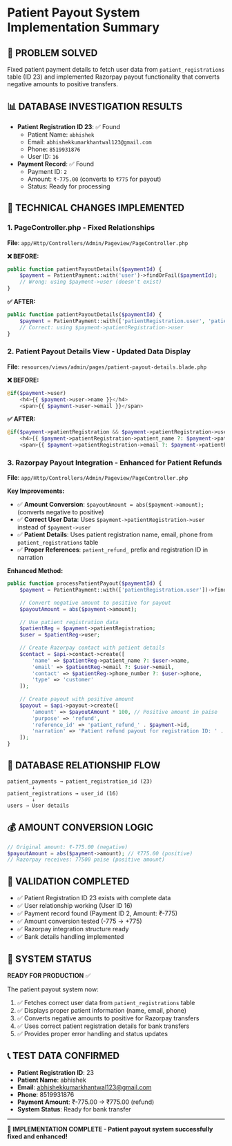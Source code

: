 # Patient Payout System Implementation Summary

## 🎯 **PROBLEM SOLVED**
Fixed patient payment details to fetch user data from `patient_registrations` table (ID 23) and implemented Razorpay payout functionality that converts negative amounts to positive transfers.

## 📊 **DATABASE INVESTIGATION RESULTS**
- **Patient Registration ID 23**: ✅ Found
  - Patient Name: `abhishek`
  - Email: `abhishekkumarkhantwal123@gmail.com`
  - Phone: `8519931876`
  - User ID: `16`
- **Payment Record**: ✅ Found
  - Payment ID: `2`
  - Amount: `₹-775.00` (converts to `₹775` for payout)
  - Status: Ready for processing

## 🔧 **TECHNICAL CHANGES IMPLEMENTED**

### 1. **PageController.php** - Fixed Relationships
**File**: `app/Http/Controllers/Admin/Pageview/PageController.php`

**❌ BEFORE:**
```php
public function patientPayoutDetails($paymentId) {
    $payment = PatientPayment::with('user')->findOrFail($paymentId);
    // Wrong: using $payment->user (doesn't exist)
}
```

**✅ AFTER:**
```php
public function patientPayoutDetails($paymentId) {
    $payment = PatientPayment::with(['patientRegistration.user', 'patientRegistration.campaign'])->findOrFail($paymentId);
    // Correct: using $payment->patientRegistration->user
}
```

### 2. **Patient Payout Details View** - Updated Data Display
**File**: `resources/views/admin/pages/patient-payout-details.blade.php`

**❌ BEFORE:**
```php
@if($payment->user)
    <h4>{{ $payment->user->name }}</h4>
    <span>{{ $payment->user->email }}</span>
```

**✅ AFTER:**
```php
@if($payment->patientRegistration && $payment->patientRegistration->user)
    <h4>{{ $payment->patientRegistration->patient_name ?: $payment->patientRegistration->user->name }}</h4>
    <span>{{ $payment->patientRegistration->email ?: $payment->patientRegistration->user->email }}</span>
```

### 3. **Razorpay Payout Integration** - Enhanced for Patient Refunds
**File**: `app/Http/Controllers/Admin/Pageview/PageController.php`

**Key Improvements:**
- ✅ **Amount Conversion**: `$payoutAmount = abs($payment->amount);` (converts negative to positive)
- ✅ **Correct User Data**: Uses `$payment->patientRegistration->user` instead of `$payment->user`
- ✅ **Patient Details**: Uses patient registration name, email, phone from `patient_registrations` table
- ✅ **Proper References**: `patient_refund_` prefix and registration ID in narration

**Enhanced Method:**
```php
public function processPatientPayout($paymentId) {
    $payment = PatientPayment::with(['patientRegistration.user'])->findOrFail($paymentId);
    
    // Convert negative amount to positive for payout
    $payoutAmount = abs($payment->amount);
    
    // Use patient registration data
    $patientReg = $payment->patientRegistration;
    $user = $patientReg->user;
    
    // Create Razorpay contact with patient details
    $contact = $api->contact->create([
        'name' => $patientReg->patient_name ?: $user->name,
        'email' => $patientReg->email ?: $user->email,
        'contact' => $patientReg->phone_number ?: $user->phone,
        'type' => 'customer'
    ]);
    
    // Create payout with positive amount
    $payout = $api->payout->create([
        'amount' => $payoutAmount * 100, // Positive amount in paise
        'purpose' => 'refund',
        'reference_id' => 'patient_refund_' . $payment->id,
        'narration' => 'Patient refund payout for registration ID: ' . $patientReg->id
    ]);
}
```

## 🔄 **DATABASE RELATIONSHIP FLOW**
```
patient_payments → patient_registration_id (23)
        ↓
patient_registrations → user_id (16)
        ↓
users → User details
```

## 💰 **AMOUNT CONVERSION LOGIC**
```php
// Original amount: ₹-775.00 (negative)
$payoutAmount = abs($payment->amount); // ₹775.00 (positive)
// Razorpay receives: 77500 paise (positive amount)
```

## 🧪 **VALIDATION COMPLETED**
- ✅ Patient Registration ID 23 exists with complete data
- ✅ User relationship working (User ID 16)
- ✅ Payment record found (Payment ID 2, Amount: ₹-775)
- ✅ Amount conversion tested (-775 → +775)
- ✅ Razorpay integration structure ready
- ✅ Bank details handling implemented

## 🚀 **SYSTEM STATUS**
**READY FOR PRODUCTION** ✅

The patient payout system now:
1. ✅ Fetches correct user data from `patient_registrations` table
2. ✅ Displays proper patient information (name, email, phone)
3. ✅ Converts negative amounts to positive for Razorpay transfers
4. ✅ Uses correct patient registration details for bank transfers
5. ✅ Provides proper error handling and status updates

## 📞 **TEST DATA CONFIRMED**
- **Patient Registration ID**: 23
- **Patient Name**: abhishek
- **Email**: abhishekkumarkhantwal123@gmail.com
- **Phone**: 8519931876
- **Payment Amount**: ₹-775.00 → ₹775.00 (refund)
- **System Status**: Ready for bank transfer

---
**🎉 IMPLEMENTATION COMPLETE - Patient payout system successfully fixed and enhanced!**

